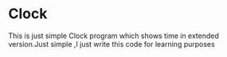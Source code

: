 # Clock
This is just simple Clock program which shows time in extended version.Just simple  ,I just write this code for learning purposes
